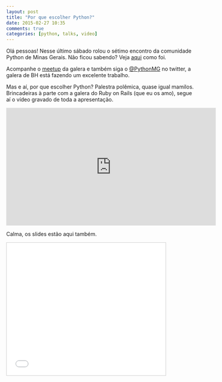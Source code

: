 ```yaml
---
layout: post
title: "Por que escolher Python?"
date: 2015-02-27 10:35
comments: true
categories: [python, talks, video]
---
```

<!--more-->

Olá pessoas! 
Nesse último sábado rolou o sétimo encontro da comunidade Python de Minas Gerais. Não ficou sabendo? Veja [aqui](www.meetup.com/Belo-Horizonte-Python-User-Group/events/219926204/) como foi. 

Acompanhe o [meetup](http://www.meetup.com//Belo-Horizonte-Python-User-Group/) da galera e também siga o [@PythonMG](https://twitter.com/PythonMG) no twitter, a galera de BH está fazendo um excelente trabalho.

Mas e aí, por que escolher Python?
Palestra polêmica, quase igual mamilos. Brincadeiras à parte com a galera do Ruby on Rails (que eu os amo), segue aí o vídeo gravado de toda a apresentação.

<iframe width="560" height="315" src="https://www.youtube.com/embed/RTRrHLe6gQo" frameborder="0" allowfullscreen></iframe>

Calma, os slides estão aqui também.

<iframe src="//www.slideshare.net/slideshow/embed_code/44972463" width="425" height="355" frameborder="0" marginwidth="0" marginheight="0" scrolling="no" style="border:1px solid #CCC; border-width:1px; margin-bottom:5px; max-width: 100%;" allowfullscreen> </iframe>
